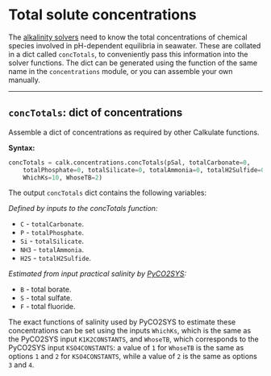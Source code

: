 <script type="text/x-mathjax-config">
MathJax.Hub.Config({tex2jax: {inlineMath: [['$','$'], ['\\(','\\)']]}});
MathJax.Ajax.config.path["mhchem"] =
  "https://cdnjs.cloudflare.com/ajax/libs/mathjax-mhchem/3.3.2";
MathJax.Hub.Config({TeX: {extensions: ["[mhchem]/mhchem.js"]}});
</script><script src='https://cdnjs.cloudflare.com/ajax/libs/mathjax/2.7.5/MathJax.js?config=TeX-MML-AM_CHTML' async></script>

# Total solute concentrations

The [alkalinity solvers](../solvers) need to know the total concentrations of chemical species involved in pH-dependent equilibria in seawater. These are collated in a dict called `concTotals`, to conveniently pass this information into the solver functions. The dict can be generated using the function of the same name in the `concentrations` module, or you can assemble your own manually.

---

## `concTotals`: dict of concentrations

Assemble a dict of concentrations as required by other Calkulate functions.

**Syntax:**

```python
concTotals = calk.concentrations.concTotals(pSal, totalCarbonate=0,
    totalPhosphate=0, totalSilicate=0, totalAmmonia=0, totalH2Sulfide=0,
    WhichKs=10, WhoseTB=2)
```

The output `concTotals` dict contains the following variables:

*Defined by inputs to the concTotals function:*

  * `C` - `totalCarbonate`.
  * `P` - `totalPhosphate`.
  * `Si` - `totalSilicate`.
  * `NH3` - `totalAmmonia`.
  * `H2S` - `totalH2Sulfide`.

*Estimated from input practical salinity by [PyCO2SYS](https://github.com/mvdh7/PyCO2SYS):*

  * `B` - total borate.
  * `S` - total sulfate.
  * `F` - total fluoride.

The exact functions of salinity used by PyCO2SYS to estimate these concentrations can be set using the inputs `WhichKs`, which is the same as the PyCO2SYS input `K1K2CONSTANTS`, and `WhoseTB`, which corresponds to the PyCO2SYS input `KSO4CONSTANTS`: a value of `1` for `WhoseTB` is the same as options `1` and `2` for `KSO4CONSTANTS`, while a value of `2` is the same as options `3` and `4`.
